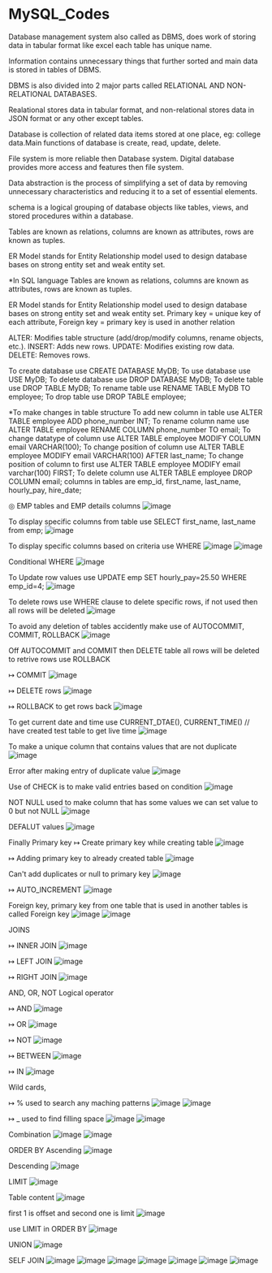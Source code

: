 # MySQL_Codes

Database management system also called as DBMS, does work of storing data in tabular format like excel each table has unique name.

Information contains unnecessary things that further sorted and main data is stored in tables of DBMS.

DBMS is also divided into 2 major parts called RELATIONAL AND NON-RELATIONAL DATABASES.

Realational stores data in tabular format, and non-relational stores data in JSON format or any other except tables.

Database is collection of related data items stored at one place, eg: college data.Main functions of database is create, read, update, delete.

File system is more reliable then Database system. Digital database provides more access and features then file system.

Data abstraction is the process of simplifying a set of data by removing unnecessary characteristics and reducing it to a set of essential elements.

schema is a logical grouping of database objects like tables, views, and stored procedures within a database.

Tables are known as relations, columns are known as attributes, rows are known as tuples.

ER Model stands for Entity Relationship model used to design database bases on strong entity set and weak entity set.

*In SQL language
Tables are known as relations,
columns are known as attributes,
rows are known as tuples.

ER Model stands for Entity Relationship model used to design database bases on strong entity set and weak entity set.
Primary key = unique key of each attribute, Foreign key = primary key is used in another relation

ALTER: Modifies table structure (add/drop/modify columns, rename objects, etc.).
INSERT: Adds new rows.
UPDATE: Modifies existing row data.
DELETE: Removes rows.

To create database use CREATE DATABASE MyDB;
To use database use USE MyDB;
To delete database use DROP DATABASE MyDB;
To delete table use DROP TABLE MyDB;
To rename table use RENAME TABLE MyDB TO employee;
To drop table use DROP TABLE employee;

*To make changes in table structure
To add new column in table use ALTER TABLE employee ADD phone_number INT;
To rename column name use ALTER TABLE employee RENAME COLUMN phone_number TO email;
To change datatype of column use ALTER TABLE employee MODIFY COLUMN email VARCHAR(100);
To change position of column use ALTER TABLE employee MODIFY email VARCHAR(100) AFTER last_name;
To change position of column to first use ALTER TABLE employee MODIFY email varchar(100) FIRST;
To delete column use ALTER TABLE employee DROP COLUMN email;
columns in tables are emp_id, first_name, last_name, hourly_pay, hire_date;


◎ EMP tables and EMP details columns
![image](https://github.com/user-attachments/assets/2f4b49e3-c760-484c-8801-1604277c9c27)

To display specific columns from table use SELECT first_name, last_name from emp;
![image](https://github.com/user-attachments/assets/72b72ac0-9c2b-46fc-a83c-6c8f68ac5fb7)

To display specific columns based on criteria use WHERE
![image](https://github.com/user-attachments/assets/7cb2b361-dc69-4b9e-aeca-d80e410afbd5)
![image](https://github.com/user-attachments/assets/3b269e49-74c9-4e2f-8bbd-a287c95d35c1)

Conditional WHERE
![image](https://github.com/user-attachments/assets/05b27d44-9c0d-4228-bbba-ab570de6a777)

To Update row values use UPDATE emp SET hourly_pay=25.50 WHERE emp_id=4;
![image](https://github.com/user-attachments/assets/4ebf2cf9-d9db-4257-9edd-316aaed2217b)

To delete rows use WHERE clause to delete specific rows, if not used then all rows will be deleted
![image](https://github.com/user-attachments/assets/cfe09786-5206-46cc-931e-d7355c8997b0)

To avoid any deletion of tables accidently make use of AUTOCOMMIT, COMMIT, ROLLBACK
![image](https://github.com/user-attachments/assets/54d65896-9b13-4adc-95ae-9cc7713f25cd)

Off AUTOCOMMIT and COMMIT then DELETE table all rows will be deleted to retrive rows use ROLLBACK

↦ COMMIT
![image](https://github.com/user-attachments/assets/9aacbd18-ae18-49ef-979d-7f339b1c1db3)

↦ DELETE rows
![image](https://github.com/user-attachments/assets/f12c2c54-efc7-43e4-a44c-cf4a0c704bbc)

↦ ROLLBACK to get rows back
![image](https://github.com/user-attachments/assets/fb39a504-e125-4d6d-84b7-d5b1626b23ff)

To get current date and time use CURRENT_DTAE(), CURRENT_TIME() // have created test table to get live time
![image](https://github.com/user-attachments/assets/58370103-b079-4a04-b4f7-db32cf70f544)

To make a unique column that contains values that are not duplicate
![image](https://github.com/user-attachments/assets/341975dc-a5d8-4528-a5a1-a5eccb6ae035)

Error after making entry of duplicate value
![image](https://github.com/user-attachments/assets/f578bf72-3ba9-4daf-80c2-90f7bd83944a)

Use of CHECK is to make valid entries based on condition
![image](https://github.com/user-attachments/assets/28c89908-b163-4568-a262-9252d8a8b2b5)

NOT NULL used to make column that has some values we can set value to 0 but not NULL
![image](https://github.com/user-attachments/assets/c5d01852-76e5-44ae-b5b0-85c2249a5940)

DEFALUT values
![image](https://github.com/user-attachments/assets/ea81093c-0a27-4dba-af47-fe3722989104)

Finally Primary key
↦ Create primary key while creating table
![image](https://github.com/user-attachments/assets/6e252e42-390a-4f30-ba9b-b700f082bb22)

↦ Adding primary key to already created table
![image](https://github.com/user-attachments/assets/f673694d-07e2-4f44-a5fb-9a1c7cfd831e)

Can't add duplicates or null to primary key
![image](https://github.com/user-attachments/assets/953535b5-d364-481a-bc3d-1515cd641299)

↦ AUTO_INCREMENT
![image](https://github.com/user-attachments/assets/817ca15e-27ff-41ad-9adc-cad2c63db6bb)

Foreign key, primary key from one table that is used in another tables is called Foreign key
![image](https://github.com/user-attachments/assets/65fda6a4-071c-4522-90b4-6afccb283062)
![image](https://github.com/user-attachments/assets/fa0b31eb-ba70-4642-b0c6-bdb1523811c7)

JOINS

↦ INNER JOIN ![image](https://github.com/user-attachments/assets/8843b307-c8e5-4948-9a70-8250bb28874c)

↦ LEFT JOIN ![image](https://github.com/user-attachments/assets/5b17be50-2c68-4086-8541-10151783aa4c)

↦ RIGHT JOIN ![image](https://github.com/user-attachments/assets/81e88cfe-e99f-4848-85a9-349de185ebf7)

AND, OR, NOT Logical operator

↦ AND ![image](https://github.com/user-attachments/assets/527ff972-6819-4a42-acb8-2c186f5f9896)

↦ OR ![image](https://github.com/user-attachments/assets/2cc9b45d-cf4a-4417-ab60-e7590a5d8d21)

↦ NOT ![image](https://github.com/user-attachments/assets/aafb611b-9538-450a-a468-316bea47653c)

↦ BETWEEN ![image](https://github.com/user-attachments/assets/61db1f67-9b83-4e81-9813-73d480acebcb)

↦ IN ![image](https://github.com/user-attachments/assets/6595aecf-60d3-4c09-b5a7-d55225178a52)

Wild cards, 

↦ % used to search any maching patterns
![image](https://github.com/user-attachments/assets/812da724-661c-4741-852f-488916951f0e)
![image](https://github.com/user-attachments/assets/0a8a4626-bfe4-4a5d-bd75-7e1d312193f6)

↦ _ used to find filling space
![image](https://github.com/user-attachments/assets/3c5a78cb-2782-4248-8777-fb3e80b25ada)
![image](https://github.com/user-attachments/assets/86749a21-812d-48ff-949d-72c44f8a0017)

Combination
![image](https://github.com/user-attachments/assets/317081fb-a144-47e3-9405-174b9da71123)
![image](https://github.com/user-attachments/assets/52e13afa-4c9d-4bdd-abf0-b9214cd2fe7e)

ORDER BY
Ascending ![image](https://github.com/user-attachments/assets/3aac4eca-c989-4c2a-a23d-1069589f2eb4)

Descending ![image](https://github.com/user-attachments/assets/81cf8aa8-501f-4584-a5e8-0450e64c1124)

LIMIT
![image](https://github.com/user-attachments/assets/b40afd12-9196-4889-a5e9-0a3d5b3fd791)

Table content
![image](https://github.com/user-attachments/assets/2abafaee-04cd-42b3-8c2b-57a5a97608e0)

first 1 is offset and second one is limit
![image](https://github.com/user-attachments/assets/c25692b5-c237-489f-80ed-3c66a00342fc)

use LIMIT in ORDER BY
![image](https://github.com/user-attachments/assets/05d7faee-d193-439e-96e1-4263ceb2838c)

UNION
![image](https://github.com/user-attachments/assets/9e01101a-293d-422f-b87c-8c433b6c059f)

SELF JOIN
![image](https://github.com/user-attachments/assets/f519847f-28b9-47e7-99c3-05ba6eb72b96)
![image](https://github.com/user-attachments/assets/cfdfc0c9-0639-46a3-89e0-729c19f8bc03)
![image](https://github.com/user-attachments/assets/db1e34c4-58ff-4502-bc73-df8cdefb9a88)
![image](https://github.com/user-attachments/assets/4d1d2eb3-c303-42b9-a3c4-d03b246c0ee9)
![image](https://github.com/user-attachments/assets/b28dd611-b07e-4d8c-9462-9311e33b3caf)
![image](https://github.com/user-attachments/assets/634eaf4b-471b-4cda-8575-00bc79818e3a)
![image](https://github.com/user-attachments/assets/2100f08a-84e7-4387-8b2b-1025f30d2b78)
